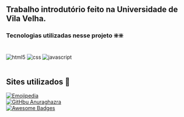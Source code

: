 ## Trabalho introdutório feito na Universidade de Vila Velha.

### Tecnologias utilizadas nesse projeto ❇️❇️
<div style="display: inline_block"><br>
    <img align="center" alt="html5" src="https://img.shields.io/badge/HTML5-E34F26?style=for-the-badge&logo=html5&logoColor=white" />
    <img align="center" alt="css" src="https://img.shields.io/badge/CSS3-1572B6?style=for-the-badge&logo=css3&logoColor=white" />
    <img align="center" alt="javascript" src="https://img.shields.io/badge/JavaScript-323330?style=for-the-badge&logo=javascript&logoColor=F7DF1E" />
  <div><br/>
      
## Sites utilizados 🤑
[![Emojipedia](https://img.shields.io/badge/website-000000?style=for-the-badge&logo=About.me&logoColor=white)](https://emojipedia.org)<br>
[![GitHbu Anuraghazra](https://img.shields.io/badge/GitHub-100000?style=for-the-badge&logo=github&logoColor=white)](https://github.com/anuraghazra/github-readme-stats?tab=readme-ov-file#themes)<br>
[![Awesome Badges](https://img.shields.io/badge/website-000000?style=for-the-badge&logo=About.me&logoColor=white)](https://dev.to/envoy_/150-badges-for-github-pnk)
